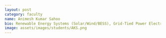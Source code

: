 ```yaml
---
layout: post
category: faculty
name: Animesh Kumar Sahoo
bio: Renewable Energy Systems (Solar/Wind/BESS), Grid-Tied Power Electronic Inverters - (Synchronization, Control and Compliance), Grid Forming Technology, Microgrid/ Smart Grid Operation and Reliability.
image: assets/images/students/AKS.png
---
```

